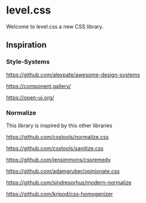 # level.css

Welcome to level.css a new CSS library.

## Inspiration

### Style-Systems

https://github.com/alexpate/awesome-design-systems

https://component.gallery/

https://open-ui.org/


### Normalize
This library is inspired by this other libraries

https://github.com/csstools/normalize.css

https://github.com/csstools/sanitize.css

https://github.com/jensimmons/cssremedy

https://github.com/adamgruber/opinionate.css

https://github.com/sindresorhus/modern-normalize

https://github.com/kripod/css-homogenizer
